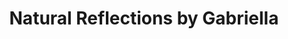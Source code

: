 ---
title: "Natural Reflections by Gabriella"
url: /bethlehem/natural-reflections-by-gabriella/
shop: beauty
---
